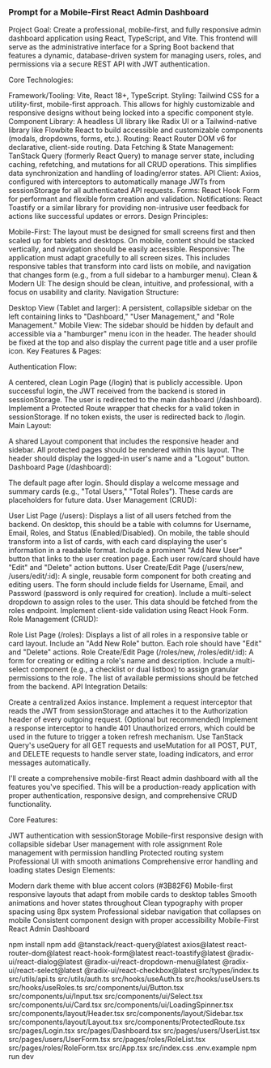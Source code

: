 ### **Prompt for a Mobile-First React Admin Dashboard**
Project Goal:
Create a professional, mobile-first, and fully responsive admin dashboard application using React, TypeScript, and Vite. This frontend will serve as the administrative interface for a Spring Boot backend that features a dynamic, database-driven system for managing users, roles, and permissions via a secure REST API with JWT authentication.

Core Technologies:

Framework/Tooling: Vite, React 18+, TypeScript.
Styling: Tailwind CSS for a utility-first, mobile-first approach. This allows for highly customizable and responsive designs without being locked into a specific component style.
Component Library: A headless UI library like Radix UI or a Tailwind-native library like Flowbite React to build accessible and customizable components (modals, dropdowns, forms, etc.).
Routing: React Router DOM v6 for declarative, client-side routing.
Data Fetching & State Management: TanStack Query (formerly React Query) to manage server state, including caching, refetching, and mutations for all CRUD operations. This simplifies data synchronization and handling of loading/error states.
API Client: Axios, configured with interceptors to automatically manage JWTs from sessionStorage for all authenticated API requests.
Forms: React Hook Form for performant and flexible form creation and validation.
Notifications: React Toastify or a similar library for providing non-intrusive user feedback for actions like successful updates or errors.
Design Principles:

Mobile-First: The layout must be designed for small screens first and then scaled up for tablets and desktops. On mobile, content should be stacked vertically, and navigation should be easily accessible.
Responsive: The application must adapt gracefully to all screen sizes. This includes responsive tables that transform into card lists on mobile, and navigation that changes form (e.g., from a full sidebar to a hamburger menu).
Clean & Modern UI: The design should be clean, intuitive, and professional, with a focus on usability and clarity.
Navigation Structure:

Desktop View (Tablet and larger): A persistent, collapsible sidebar on the left containing links to "Dashboard," "User Management," and "Role Management."
Mobile View: The sidebar should be hidden by default and accessible via a "hamburger" menu icon in the header. The header should be fixed at the top and also display the current page title and a user profile icon.
Key Features & Pages:

Authentication Flow:

A centered, clean Login Page (/login) that is publicly accessible.
Upon successful login, the JWT received from the backend is stored in sessionStorage.
The user is redirected to the main dashboard (/dashboard).
Implement a Protected Route wrapper that checks for a valid token in sessionStorage. If no token exists, the user is redirected back to /login.
Main Layout:

A shared Layout component that includes the responsive header and sidebar. All protected pages should be rendered within this layout.
The header should display the logged-in user's name and a "Logout" button.
Dashboard Page (/dashboard):

The default page after login.
Should display a welcome message and summary cards (e.g., "Total Users," "Total Roles"). These cards are placeholders for future data.
User Management (CRUD):

User List Page (/users):
Displays a list of all users fetched from the backend.
On desktop, this should be a table with columns for Username, Email, Roles, and Status (Enabled/Disabled).
On mobile, the table should transform into a list of cards, with each card displaying the user's information in a readable format.
Include a prominent "Add New User" button that links to the user creation page.
Each user row/card should have "Edit" and "Delete" action buttons.
User Create/Edit Page (/users/new, /users/edit/:id):
A single, reusable form component for both creating and editing users.
The form should include fields for Username, Email, and Password (password is only required for creation).
Include a multi-select dropdown to assign roles to the user. This data should be fetched from the roles endpoint.
Implement client-side validation using React Hook Form.
Role Management (CRUD):

Role List Page (/roles):
Displays a list of all roles in a responsive table or card layout.
Include an "Add New Role" button.
Each role should have "Edit" and "Delete" actions.
Role Create/Edit Page (/roles/new, /roles/edit/:id):
A form for creating or editing a role's name and description.
Include a multi-select component (e.g., a checklist or dual listbox) to assign granular permissions to the role. The list of available permissions should be fetched from the backend.
API Integration Details:

Create a centralized Axios instance.
Implement a request interceptor that reads the JWT from sessionStorage and attaches it to the Authorization header of every outgoing request.
(Optional but recommended) Implement a response interceptor to handle 401 Unauthorized errors, which could be used in the future to trigger a token refresh mechanism.
Use TanStack Query's useQuery for all GET requests and useMutation for all POST, PUT, and DELETE requests to handle server state, loading indicators, and error messages automatically.


I'll create a comprehensive mobile-first React admin dashboard with all the features you've specified. This will be a production-ready application with proper authentication, responsive design, and comprehensive CRUD functionality.

Core Features:

JWT authentication with sessionStorage
Mobile-first responsive design with collapsible sidebar
User management with role assignment
Role management with permission handling
Protected routing system
Professional UI with smooth animations
Comprehensive error handling and loading states
Design Elements:

Modern dark theme with blue accent colors (#3B82F6)
Mobile-first responsive layouts that adapt from mobile cards to desktop tables
Smooth animations and hover states throughout
Clean typography with proper spacing using 8px system
Professional sidebar navigation that collapses on mobile
Consistent component design with proper accessibility
Mobile-First React Admin Dashboard

npm install
npm add @tanstack/react-query@latest axios@latest react-router-dom@latest react-hook-form@latest react-toastify@latest @radix-ui/react-dialog@latest @radix-ui/react-dropdown-menu@latest @radix-ui/react-select@latest @radix-ui/react-checkbox@latest
src/types/index.ts
src/utils/api.ts
src/utils/auth.ts
src/hooks/useAuth.ts
src/hooks/useUsers.ts
src/hooks/useRoles.ts
src/components/ui/Button.tsx
src/components/ui/Input.tsx
src/components/ui/Select.tsx
src/components/ui/Card.tsx
src/components/ui/LoadingSpinner.tsx
src/components/layout/Header.tsx
src/components/layout/Sidebar.tsx
src/components/layout/Layout.tsx
src/components/ProtectedRoute.tsx
src/pages/Login.tsx
src/pages/Dashboard.tsx
src/pages/users/UserList.tsx
src/pages/users/UserForm.tsx
src/pages/roles/RoleList.tsx
src/pages/roles/RoleForm.tsx
src/App.tsx
src/index.css
.env.example
npm run dev